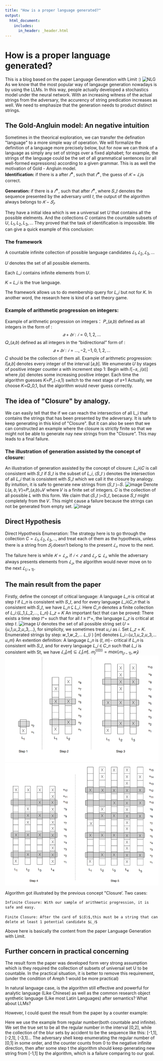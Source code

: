 ```yaml
---
title: "How is a proper language generated?"
output:
  html_document:
    includes:
      in_header: _header.html
---
```


# How is a proper language generated?
This is a blog based on the paper Language Generation with Limit :)
![NLG](https://phrazor.ai/assets/img/nlg/NLG-workflow.png "NLG")
As we know that the most popular way of langauge generation nowadays is by using the LLMs. In this way, people actually developed a stochastics model under the neural network. With an increasing witness
of the actual strings from the adversary, the accurency of string predication increases as well. We need to emphasize that the generation needs to product distinct strings.
## The Gold-Angluin model: An negative intuition
Sometimes in the theorical exploration,  we can transfer the defination "language" to a more simple way of operation. We will formalize the definition of a language more precisely below, but for now we can think of a language
as simply any set of strings over a fixed alphabet; for example, the strings of the language could be the set of all grammatical sentences (or all well-formed expressions) according to a given grammar.
This is as well the motivation of Gold - Angluin model.  
**Identification:** if there is a after $𝑡^∗$, such that $𝑡^∗$, the guess of $𝐾=𝐿_𝑖$is correct.

**Generation:** if there is a $𝑡^∗$, such that after $𝑡^∗$, where 𝑆_𝑡 denotes the sequence presented by the adversary until 𝑡, the output of the algorithm always belongs to $𝐾−𝑆_𝑡$.

They have a initial idea which is we a universal set $U$ that contains all the possible elelments. And the collections $C$ contains the countable subsets of $U$, ${L_1,L_2,L_3,...}$
They proved that the task of identification is impossible. We can give a quick example of this conclusion:
### The framework
A countable infinite collection of possible language candidates $𝐿_1,𝐿_2,𝐿_3,…$

𝑈 denotes the set of all possible elements.

Each 𝐿_𝑖 contains infinite elements from 𝑈.

𝐾 = 𝐿_𝑖 is the true language.

The framework allows us to do membership query for 𝐿_𝑖 but not for 𝐾. 
In another word, the research here is kind  of a set theory game.

### Example of arithmetic progression on integers:
Example of  arithmetic progression on integers：
	  𝑃_(𝑎,𝑏) defined as all integers in the form of :
		$${𝑎+𝑏𝑖:𝑖=0, 1, 2,…}$$ 
	  𝑄_(𝑎,𝑏) defined as all integers in the “bidirectional” form of :
		$${𝑎+𝑏𝑖:𝑖= …,−2 ,−1, 0, 1, 2, …}$$ 
	  𝐶 should be the collection of them all.
Example of  arithmetic progression:
	𝐼[𝑎,𝑏] denotes every integer of the interval [𝑎,𝑏].
	We enumerate 𝑈 by stages of positive integer counter 𝑠 with increment step 1:
		Begin with 𝐼[−𝑠, 𝑗(𝑠)] where 𝑗(𝑠) denotes some increasing positive integer.
		Each time the algorithm guesses 𝐾=𝑃_(−𝑠,1) switch to the next stage of 𝑠+1
Actually, we choose 𝐾=𝑄_0,1, but the algorithm would never guess correctly.



## The idea of "Closure" by analogy.                                                                                                                                        
We can easily tell that the if we can reach the intersection of all L_i that contains the strings that has been presented by the adeversary. It is safe to keep generating in this 
kind of "Closure". But it can also be seen that we can constructed an example where the closure is strictly finite so that we might not be able to generate nay new strings from the "Closure". 
This may leads to a final failure.
### The illustration of generation assisted by the concept of closure:
An illustration of generation assisted by the concept of closure:
	𝐿_𝑖∈𝐶 is call consistent with 𝑆_𝑡 if 𝑆_𝑡 is the subset of 𝐿_𝑖, ⟨𝑆_𝑡 ⟩ 	denotes the intersection of all 𝐿_𝑖 that is consistent with 𝑆_𝑡 which 	we call it the closure by analogy.
By intuition, it is safe to generate new strings from ⟨𝑆_𝑡 ⟩−𝑆.
![image](https://github.com/user-attachments/assets/235a3a10-fa9b-4ca2-b258-0992af4ec260)
Denote 𝐿(𝑎, 𝑏, 𝑉)=𝑃_(𝑎,𝑏)∪𝑉 where 𝑉 is a finite set of integers. 𝐶 is the collection of all possible 𝐿 with this form.
We claim that ⟨𝑆_𝑡 ⟩=𝑆_𝑡, because 𝑆_𝑡 might completely from the 𝑉. 
This might cause a failure because the strings can not be generated from empty set.
![image](https://github.com/user-attachments/assets/b4024fe2-cd18-4d60-95b4-9ba518cb4d5c)



## Direct Hypothesis	
Direct Hypothesis Enumeration:
	The strategy here is to go through the collection $C={𝐿_1,𝐿_2, 𝐿_3,..}$, 
	and treat each of them as the hypothesis, unless there is a string from $𝑆_𝑡$
	doesn’t belong to the present $𝐿_𝑖$, move to the next.

The failure here is while $𝐾=𝐿_𝑧$, if $𝑖<𝑧$ and $𝐿_𝑧⊊𝐿_𝑖$, while the adversary always presents elements from $𝐿_𝑧$, the algorithm would never move on to the next $𝐿_(𝑖+1)$.


## The main result from the paper
Firstly, define the concept of critical language:
	A language 𝐿_𝑛  is critical at step 𝑡 if 𝐿_𝑛 is consistent with 𝑆_𝑡, and 	for every language 𝐿_𝑖∈𝐶_𝑛 that is consistent with 𝑆_𝑡, we have 
	𝐿_𝑛 ⊆ 𝐿_𝑖.
Here 𝐶_𝑛 denotes a finite collection of 𝐿_𝑖:{𝐿_1,𝐿_2,…, 𝐿_𝑛}
𝐿_𝑧 = 𝐾
An important fact that can be proved:
	 There exists a time step 𝑡^+  such that for all 𝑡 ≥ 𝑡^+, the 
	 language 𝐿_𝑧 is critical at step 𝑡.
![image](https://github.com/user-attachments/assets/f08e3f7f-ced6-4254-889a-a860c0f30fa1)
𝑈 denotes the set of all possible string set 𝑈 = {𝑢_1,𝑢_2,𝑢_3,…}, for simplicity, we sometimes treat 𝑢_𝑖 as 𝑖.
Set 𝐿_𝑧 = 𝐾.
Enumerated strings by step: 𝑤_1,𝑤_2,…
𝐿_(𝑖 ) [𝑚] denotes 𝐿_𝑖∩{𝑢_1,𝑢_2,𝑢_3,…𝑢_𝑚}
An extention definition: A language 𝐿_𝑛 is (𝑡, 𝑚)− critical if 𝐿_𝑛 is consistent with 𝑆_𝑡, and for every language 𝐿_𝑖 ∈ 𝐶_𝑛 such that 𝐿_𝑖 is consistent with St, we have $𝐿_𝑛 [𝑚] ⊆ 𝐿_𝑖 [𝑚]$.
$𝑚_𝑡^((0))  =max⁡(𝑚_(𝑡−1), 𝑤_𝑡 )$
![image](https://github.com/poktat/Language-Generation/blob/master/images/alg2.png "Algorithm Part I")
![image](https://github.com/poktat/Language-Generation/blob/master/images/alg1.png "Algorithm Part II")

Algorithm got illustrated by the previous concept "Closure‘.
Two cases:
 
	Infinite Closure: With our sample of arithmetic progression, it is safe and easy.
 
	Finite Closure: After the card of $⟨𝑆⟩$,this must be a string that can delete at least 1 potential candidate $𝐿_𝑖$

Above here is basically the content from the paper Language Generation with Limit.

## Further concern in practical concerning
The result form the paper was developed form very strong assumption which is they required the collection of subsets of universal set U to be countable. In the practical situation, it is better to remove this requirement,(under the condition of Areph 1 would be more practical)

In natural language case, is the algorithm still effective and powerful for analytic language (Like Chinese) as well as the common research object synthetic language (Like most Latin Languages) after semantics? What about LLMs?

However, I could quest the result from the paper by a counter example:

Here we use the example from regular number(both countable and infinite). We set the true set to be all the regular number in the interval [0,2],  while the collection of the blur sets by accident to be the sequence like this: 
[-1,1], [-2,1], [-3,1]... 
The adversary shell keep enumerating the regular number of [0,1] in some order, and the counter counts from 0 to the negative infinite direction, then after some step t the algorithm should keep generating new string from [-1,1] by the algorithm, which is a failure comparing to our goal.   
















